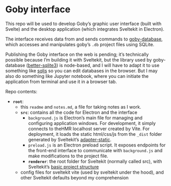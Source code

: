 # Goby interface

This repo will be used to develop Goby’s graphic user interface (built with Svelte) and the desktop application (which integrates Sveltekit in Electron).
 
The interface receives data from and sends commands to [goby-database](https://github.com/goby-garden/goby-database), which accesses and manipulates goby’s `.db` project files using SQLite.

Publishing the Goby interface on the web is pending; it’s technically possible because I’m building it with Sveltekit, but the library used by goby-database ([better-sqlite3](https://github.com/WiseLibs/better-sqlite3)) is node-based, and I will have to adapt it to use something like [sqljs](https://github.com/sql-js/sql.js) so you can edit databases in the browser. But I may also do something like Jupyter notebook, where you can initiate the application from terminal and use it in a browser tab. 

Repo contents:

- **`root`**: 
    - this `readme` and `notes.md`, a file for taking notes as I work.
    - **`src`**: contains all the code for Electron and the interface
        - `background.js` is Electron’s main file for managing and configuring application windows. For development, it simply connects to theHMR localhost server created by Vite. For deployment, it loads the static html/css/js from the `_dist` folder generated by Sveltekit’s [adapter-static](https://kit.svelte.dev/docs/adapter-static). 
        - `preload.js` is an Electron preload script. It exposes endpoints for the front-end interface to communicate with `background.js` and make modifications to the project file.
        - **`renderer`**: the root folder for Sveltekit (normally called src), with Sveltekit’s [basic project structure](https://kit.svelte.dev/docs/project-structure)
    - config files for sveltekit vite (used by sveltekit under the hood), and other Sveltekit defaults beyond my comprehension